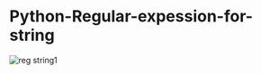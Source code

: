 # Python-Regular-expession-for-string
![reg string1](https://user-images.githubusercontent.com/81824956/116602654-a328d100-a949-11eb-81c8-1540f303199a.PNG)
